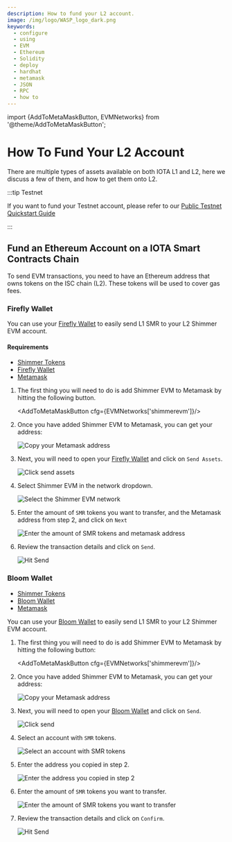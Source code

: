 ```yaml
---
description: How to fund your L2 account.
image: /img/logo/WASP_logo_dark.png
keywords:
  - configure
  - using
  - EVM
  - Ethereum
  - Solidity
  - deploy
  - hardhat
  - metamask
  - JSON
  - RPC
  - how to
---
```

import {AddToMetaMaskButton, EVMNetworks} from '@theme/AddToMetaMaskButton';

# How To Fund Your L2 Account

There are multiple types of assets available on both IOTA L1 and L2, here we discuss a few of them, and how to get them
onto L2.

:::tip Testnet

If you want to fund your Testnet account, please refer to our [Public Testnet Quickstart Guide](../../getting-started/quick-start.mdx)

:::

## Fund an Ethereum Account on a IOTA Smart Contracts Chain

To send EVM transactions, you need to have an Ethereum address that owns tokens on the ISC chain (L2). These tokens will
be used to cover gas fees.

### Firefly Wallet

You can use your [Firefly Wallet](https://firefly.iota.org/) to easily send L1 SMR to your L2 Shimmer EVM account. 

#### Requirements

* [Shimmer Tokens](/get-started/introduction/shimmer/shimmer-token/)
* [Firefly Wallet](https://firefly.iota.org/)
* [Metamask](https://metamask.io/)

1. The first thing you will need to do is add Shimmer EVM to Metamask by hitting the following button.

    <AddToMetaMaskButton cfg={EVMNetworks['shimmerevm']}/>

2. Once you have added Shimmer EVM to Metamask, you can get your address:

   ![Copy your Metamask address](/img/evm/how-tos/get-funds/copy-your-address.png)

3. Next, you will need to open your [Firefly Wallet](https://firefly.iota.org/) and click on `Send Assets`.

   ![Click send assets](/img/evm/how-tos/get-funds/firefly/select-send-assets.png)

4. Select Shimmer EVM in the network dropdown.

   ![Select the Shimmer EVM network](/img/evm/how-tos/get-funds/firefly/select-shimmer-evm.png)

5. Enter the amount of `SMR` tokens you want to transfer, and the Metamask address from step 2, and click on `Next`

   ![Enter the amount of SMR tokens and metamask address](/img/evm/how-tos/get-funds/firefly/enter-your-desired-amount-and-metamask-address.png)
 
6. Review the transaction details and click on `Send`.

   ![Hit Send](/img/evm/how-tos/get-funds/firefly/hit-send.png)

### Bloom Wallet

* [Shimmer Tokens](/get-started/introduction/shimmer/shimmer-token/)
* [Bloom Wallet](https://bloomwallet.io/)
* [Metamask](https://metamask.io/)


You can use your [Bloom Wallet](https://bloomwallet.io/) to easily send L1 SMR to your L2 Shimmer EVM account.

1. The first thing you will need to do is add Shimmer EVM to Metamask by hitting the following button:

   <AddToMetaMaskButton cfg={EVMNetworks['shimmerevm']}/>

2. Once you have added Shimmer EVM to Metamask, you can get your address:

   ![Copy your Metamask address](/img/evm/how-tos/get-funds/copy-your-address.png)

3. Next, you will need to open your [Bloom Wallet](https://firefly.iota.org/) and click on `Send`.

   ![Click send](/img/evm/how-tos/get-funds/bloom/select-send.png)

4. Select an account with `SMR` tokens.

   ![Select an account with SMR tokens](/img/evm/how-tos/get-funds/bloom/select-the-smr-token.png)

5. Enter the address you copied in step 2.

   ![ Enter the address you copied in step 2](/img/evm/how-tos/get-funds/bloom/enter-the-recipient-address.png)

6. Enter the amount of `SMR` tokens you want to transfer.
   
   ![Enter the amount of SMR tokens you want to transfer](/img/evm/how-tos/get-funds/bloom/enter-the-amount.png)

7. Review the transaction details and click on `Confirm`.

   ![Hit Send](/img/evm/how-tos/get-funds/bloom/review-and-confirm-the-transaction.png)

